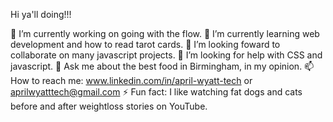 Hi ya'll doing!!!

🔭 I’m currently working on going with the flow.
🌱 I’m currently learning web development and how to read tarot cards.
👯 I’m looking foward to collaborate on many javascript projects.
🤔 I’m looking for help with CSS and javascript.
💬 Ask me about the best food in Birmingham, in my opinion.
📫 How to reach me: www.linkedin.com/in/april-wyatt-tech or aprilwyatttech@gmail.com
⚡ Fun fact: I like watching fat dogs and cats before and after weightloss stories on YouTube.
